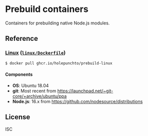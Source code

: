 # Prebuild containers

Containers for prebuilding native Node.js modules.

## Reference

### [Linux](../../pkgs/container/prebuild-linux) ([`linux/Dockerfile`](linux/Dockerfile))

```sh
$ docker pull ghcr.io/holepunchto/prebuild-linux
```

#### Components

- **OS**: Ubuntu 18.04
- **git**: Most recent from <https://launchpad.net/~git-core/+archive/ubuntu/ppa>
- **Node.js**: 16.x from <https://github.com/nodesource/distributions>

## License

ISC

